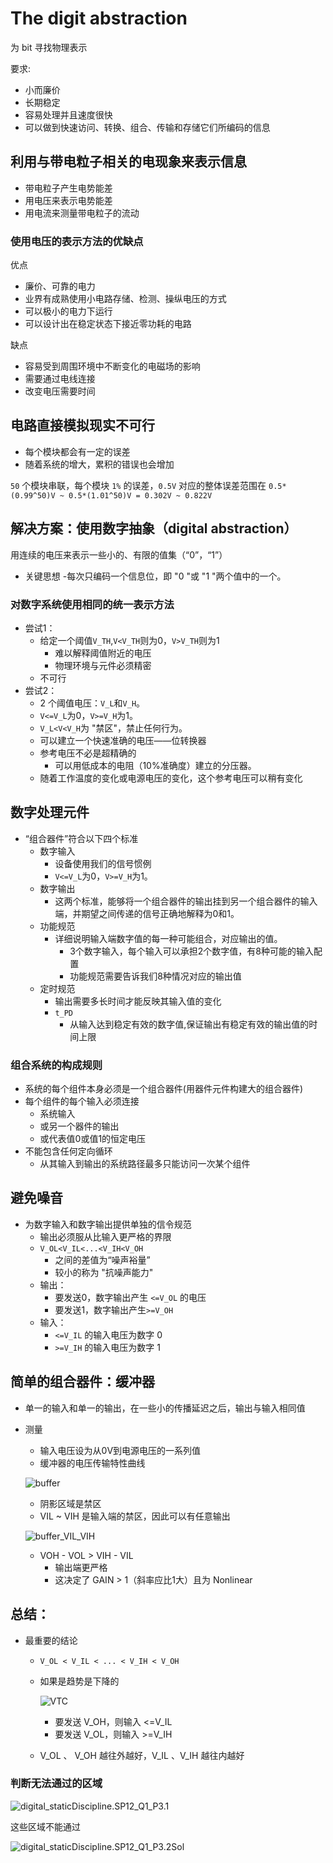 # The digit abstraction
为 bit 寻找物理表示  

要求:
- 小而廉价
- 长期稳定
- 容易处理并且速度很快
- 可以做到快速访问、转换、组合、传输和存储它们所编码的信息

## 利用与带电粒子相关的电现象来表示信息
  - 带电粒子产生电势能差
  - 用电压来表示电势能差
  - 用电流来测量带电粒子的流动 
  
### 使用电压的表示方法的优缺点
优点
- 廉价、可靠的电力
- 业界有成熟使用小电路存储、检测、操纵电压的方式
- 可以极小的电力下运行
- 可以设计出在稳定状态下接近零功耗的电路

缺点
- 容易受到周围环境中不断变化的电磁场的影响
- 需要通过电线连接
- 改变电压需要时间

## 电路直接模拟现实不可行
- 每个模块都会有一定的误差
- 随着系统的增大，累积的错误也会增加

`50` 个模块串联，每个模块 `1%` 的误差，`0.5V` 对应的整体误差范围在 `0.5*(0.99^50)V ~ 0.5*(1.01^50)V = 0.302V ~ 0.822V`

## 解决方案：使用数字抽象（digital abstraction）
用连续的电压来表示一些小的、有限的值集（“0”，“1”）
- 关键思想
  -每次只编码一个信息位，即 "0 "或 "1 "两个值中的一个。


### 对数字系统使用相同的统一表示方法
  - 尝试1：
    - 给定一个阈值`V_TH`,`V<V_TH`则为0，`V>V_TH`则为1
      - 难以解释阈值附近的电压
      - 物理环境与元件必须精密
    - 不可行
  - 尝试2：
    - 2 个阈值电压：`V_L`和`V_H`。
    - `V<=V_L`为0，`V>=V_H`为1。
    - `V_L<V<V_H`为 "禁区"，禁止任何行为。
    - 可以建立一个快速准确的电压——位转换器
    - 参考电压不必是超精确的
      - 可以用低成本的电阻（10%准确度）建立的分压器。
    - 随着工作温度的变化或电源电压的变化，这个参考电压可以稍有变化

## 数字处理元件
- “组合器件”符合以下四个标准
  - 数字输入
    - 设备使用我们的信号惯例
    - `V<=V_L`为0，`V>=V_H`为1。
  - 数字输出
    - 这两个标准，能够将一个组合器件的输出挂到另一个组合器件的输入端，并期望之间传递的信号正确地解释为0和1。
  - 功能规范
    - 详细说明输入端数字值的每一种可能组合，对应输出的值。
      - 3个数字输入，每个输入可以承担2个数字值，有8种可能的输入配置
      - 功能规范需要告诉我们8种情况对应的输出值
  - 定时规范
    - 输出需要多长时间才能反映其输入值的变化
    - `t_PD`
      - 从输入达到稳定有效的数字值,保证输出有稳定有效的输出值的时间上限
      
### 组合系统的构成规则
- 系统的每个组件本身必须是一个组合器件(用器件元件构建大的组合器件)
- 每个组件的每个输入必须连接
  - 系统输入
  - 或另一个器件的输出
  - 或代表值0或值1的恒定电压
- 不能包含任何定向循环
  - 从其输入到输出的系统路径最多只能访问一次某个组件
## 避免噪音
- 为数字输入和数字输出提供单独的信令规范
  - 输出必须服从比输入更严格的界限
  - `V_OL<V_IL<...<V_IH<V_OH`
    - 之间的差值为“噪声裕量”
    - 较小的称为 "抗噪声能力"
  - 输出：
    - 要发送0，数字输出产生 `<=V_OL` 的电压
    - 要发送1，数字输出产生`>=V_OH`
  - 输入：
    - `<=V_IL` 的输入电压为数字 0
    - `>=V_IH` 的输入电压为数字 1

## 简单的组合器件：缓冲器
- 单一的输入和单一的输出，在一些小的传播延迟之后，输出与输入相同值
- 测量
  - 输入电压设为从0V到电源电压的一系列值
  - 缓冲器的电压传输特性曲线
  
  ![buffer](images/../../images/buffer.png)
  
    - 阴影区域是禁区
    - VIL ~ VIH 是输入端的禁区，因此可以有任意输出
    
    ![buffer_VIL_VIH](images/../../images/buffer_VIL_VIH.png)
    
    - VOH - VOL > VIH - VIL
      - 输出端更严格
      - 这决定了 GAIN > 1（斜率应比1大）且为 Nonlinear

## 总结：
- 最重要的结论
  - `V_OL < V_IL < ... < V_IH < V_OH`
  - 如果是趋势是下降的
  
    ![VTC](images/../../images/digital_staticDiscipline.FA13_Q1_P2.png)
    
    - 要发送 V_OH，则输入 <=V_IL
    - 要发送 V_OL，则输入 >=V_IH
  - V_OL 、 V_OH 越往外越好，V_IL 、V_IH 越往内越好

### 判断无法通过的区域

![digital_staticDiscipline.SP12_Q1_P3.1](../images/digital_staticDiscipline.SP12_Q1_P3.1.png)

这些区域不能通过

![digital_staticDiscipline.SP12_Q1_P3.2Sol](../images/digital_staticDiscipline.SP12_Q1_P3.2Sol.png)


